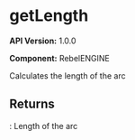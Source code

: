 # getLength

**API Version:** 1.0.0

**Component:** RebelENGINE

Calculates the length of the arc

## Returns

: Length of the arc

